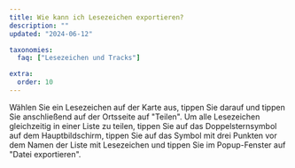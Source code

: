 ```yaml
---
title: Wie kann ich Lesezeichen exportieren?
description: ""
updated: "2024-06-12"

taxonomies:
  faq: ["Lesezeichen und Tracks"]

extra:
  order: 10
---
```


Wählen Sie ein Lesezeichen auf der Karte aus, tippen Sie darauf und tippen Sie anschließend auf der Ortsseite auf "Teilen". Um alle Lesezeichen gleichzeitig in einer Liste zu teilen, tippen Sie auf das Doppelsternsymbol auf dem Hauptbildschirm, tippen Sie auf das Symbol mit drei Punkten vor dem Namen der Liste mit Lesezeichen und tippen Sie im Popup-Fenster auf "Datei exportieren".
